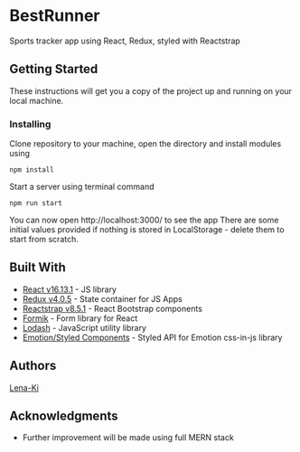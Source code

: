 # BestRunner
Sports tracker app using React, Redux, styled with Reactstrap

## Getting Started

These instructions will get you a copy of the project up and running on your local machine.

### Installing

Clone repository to your machine, open the directory and install modules using

```
npm install
```

Start a server using terminal command

```
npm run start
```

You can now open http://localhost:3000/ to see the app
There are some initial values provided if nothing is stored in LocalStorage - delete them to start from scratch.

## Built With

* [React v16.13.1](https://reactjs.org/) - JS library
* [Redux v4.0.5](https://redux.js.org/) - State container for JS Apps
* [Reactstrap v8.5.1](https://reactstrap.github.io/) - React Bootstrap components
* [Formik](https://formik.org/) - Form library for React
* [Lodash](https://lodash.com/) - JavaScript utility library
* [Emotion/Styled Components](https://emotion.sh/docs/styled) - Styled API for Emotion css-in-js library

## Authors

[Lena-Ki](https://github.com/Lena-Ki)

## Acknowledgments

* Further improvement will be made using full MERN stack
